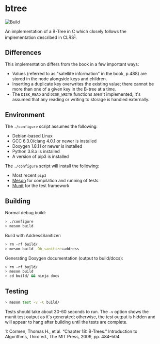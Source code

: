 # btree

![Build](https://github.com/dbargatz/btree/workflows/Build/badge.svg)

An implementation of a B-Tree in C which closely follows the implementation
described in CLRS<sup>[1](#clrs)</sup>.

## Differences

This implementation differs from the book in a few important ways:

* Values (referred to as "satellite information" in the book, p.488) are stored
in the node alongside keys and children.
* Inserting a duplicate key overwrites the existing value; there cannot be more
than one of a given key in the B-tree at a time.
* The `DISK_READ` and `DISK_WRITE` functions aren't implemented; it's assumed
that any reading or writing to storage is handled externally.

## Environment

The `./configure` script assumes the following:

* Debian-based Linux
* GCC 6.3.0/clang 4.0.1 or newer is installed
* Doxygen 1.8.11 or newer is installed
* Python 3.8.x is installed
* A version of pip3 is installed

The `./configure` script will install the following:

* Most recent `pip3`
* [Meson](https://mesonbuild.com/index.html) for compilation and running of
tests
* [Munit](https://nemequ.github.io/munit/#about) for the test framework

## Building

Normal debug build:

```bash
> ./configure
> meson build
```

Build with AddressSanitizer:

```bash
> rm -rf build/
> meson build -Db_sanitize=address
```

Generating Doxygen documentation (output to build/docs):

```bash
> rm -rf build/
> meson build
> cd build/ && ninja docs
```

## Testing

```bash
> meson test -v -C build/
```

Tests should take about 30-60 seconds to run. The `-v` option shows the munit
test output as it's generated; otherwise, the test output is hidden and will
appear to hang after building until the tests are complete.

<a name="clrs">1</a>: Cormen, Thomas H., et al. “Chapter 18: B-Trees.”
Introduction to Algorithms, Third ed., The MIT Press, 2009, pp. 484–504.
